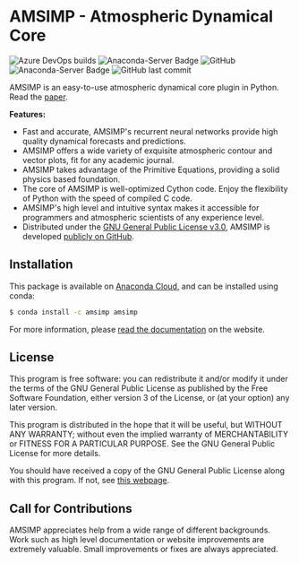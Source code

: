 # AMSIMP - Atmospheric Dynamical Core

![Azure DevOps builds](https://dev.azure.com/16ccasey/AMSIMP/_apis/build/status/amsimp.amsimp?branchName=master)
![Anaconda-Server Badge](https://anaconda.org/amsimp/amsimp/badges/version.svg)
![GitHub](https://img.shields.io/github/license/amsimp/amsimp.svg?style=flat-square)
![Anaconda-Server Badge](https://anaconda.org/amsimp/amsimp/badges/downloads.svg)
![GitHub last commit](https://img.shields.io/github/last-commit/amsimp/amsimp.svg?style=flat-square)

AMSIMP is an easy-to-use atmospheric dynamical core plugin in Python. Read the [paper](https://github.com/amsimp/papers/raw/master/scifest-online/project-book/main.pdf).

**Features:**

* Fast and accurate, AMSIMP's recurrent neural networks provide high quality dynamical forecasts and predictions.
* AMSIMP offers a wide variety of exquisite atmospheric contour and vector plots, fit for any academic journal.
* AMSIMP takes advantage of the Primitive Equations, providing a solid physics based foundation.
* The core of AMSIMP is well-optimized Cython code. Enjoy the flexibility of Python with the speed of compiled C code.
* AMSIMP's high level and intuitive syntax makes it accessible for programmers and atmospheric scientists of any experience level.
* Distributed under the [GNU General Public License v3.0](https://github.com/amsimp/amsimp/blob/master/LICENSE), AMSIMP is developed [publicly on GitHub](https://github.com/amsimp/amsimp).

## Installation

This package is available on [Anaconda Cloud](https://anaconda.org/amsimp/amsimp), and can be installed using conda:

```bash
$ conda install -c amsimp amsimp  
```

For more information, please [read the documentation](https://docs.amsimp.com) on the website.

## License
This program is free software: you can redistribute it and/or modify
it under the terms of the GNU General Public License as published by
the Free Software Foundation, either version 3 of the License, or
(at your option) any later version.

This program is distributed in the hope that it will be useful,
but WITHOUT ANY WARRANTY; without even the implied warranty of
MERCHANTABILITY or FITNESS FOR A PARTICULAR PURPOSE.  See the
GNU General Public License for more details.

You should have received a copy of the GNU General Public License
along with this program.  If not, see [this webpage](https://www.gnu.org/licenses/).

## Call for Contributions
AMSIMP appreciates help from a wide range of different backgrounds. Work such as high level documentation or website improvements are extremely valuable. Small improvements or fixes are always appreciated.
